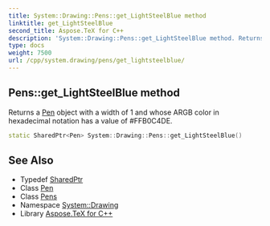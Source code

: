 ```yaml
---
title: System::Drawing::Pens::get_LightSteelBlue method
linktitle: get_LightSteelBlue
second_title: Aspose.TeX for C++
description: 'System::Drawing::Pens::get_LightSteelBlue method. Returns a Pen object with a width of 1 and whose ARGB color in hexadecimal notation has a value of #FFB0C4DE in C++.'
type: docs
weight: 7500
url: /cpp/system.drawing/pens/get_lightsteelblue/
---
```

## Pens::get_LightSteelBlue method


Returns a [Pen](../../pen/) object with a width of 1 and whose ARGB color in hexadecimal notation has a value of #FFB0C4DE.

```cpp
static SharedPtr<Pen> System::Drawing::Pens::get_LightSteelBlue()
```

## See Also

* Typedef [SharedPtr](../../../system/sharedptr/)
* Class [Pen](../../pen/)
* Class [Pens](../)
* Namespace [System::Drawing](../../)
* Library [Aspose.TeX for C++](../../../)
